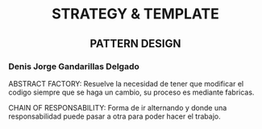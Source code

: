 # <div align="center">STRATEGY & TEMPLATE</h1>
## <div align="center">PATTERN DESIGN</div>
### Denis Jorge Gandarillas Delgado

ABSTRACT FACTORY: Resuelve la necesidad de tener que modificar el codigo siempre que se haga un cambio, su proceso es mediante fabricas.

CHAIN OF RESPONSABILITY: Forma de ir alternando y donde una responsabilidad puede pasar a otra para poder hacer el trabajo.